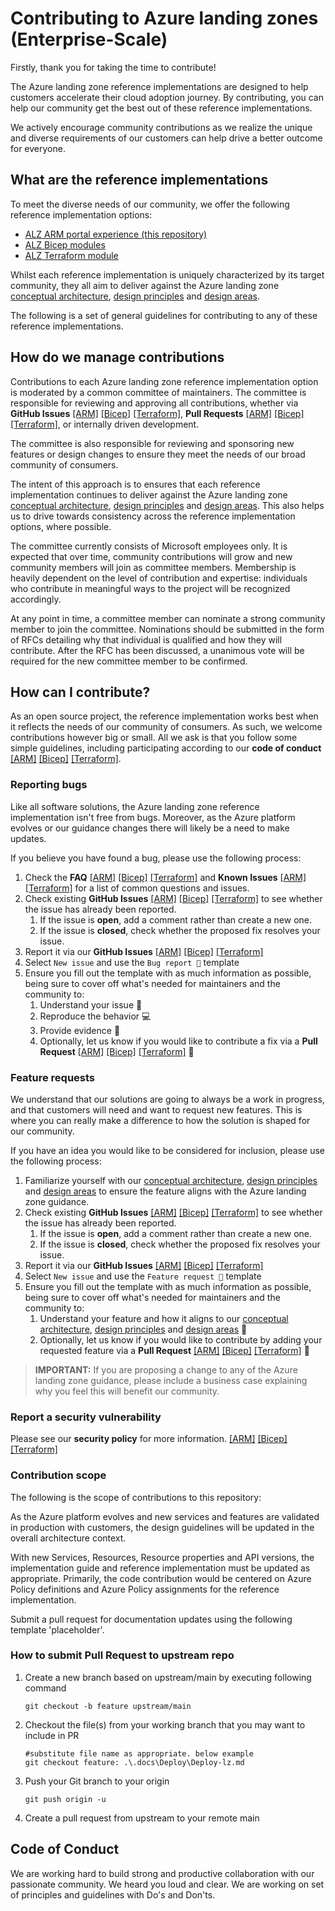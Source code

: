 # Contributing to Azure landing zones (Enterprise-Scale)

Firstly, thank you for taking the time to contribute!

The Azure landing zone reference implementations are designed to help customers accelerate their cloud adoption journey.
By contributing, you can help our community get the best out of these reference implementations.

We actively encourage community contributions as we realize the unique and diverse requirements of our customers can help drive a better outcome for everyone.

## What are the reference implementations

To meet the diverse needs of our community, we offer the following reference implementation options:

- [ALZ ARM portal experience (this repository)](https://github.com/Azure/Enterprise-Scale)
- [ALZ Bicep modules](https://github.com/Azure/ALZ-Bicep)
- [ALZ Terraform module](https://github.com/Azure/terraform-azurerm-caf-enterprise-scale)

Whilst each reference implementation is uniquely characterized by its target community, they all aim to deliver against the Azure landing zone [conceptual architecture](https://docs.microsoft.com/azure/cloud-adoption-framework/ready/landing-zone/#azure-landing-zone-conceptual-architecture), [design principles](https://docs.microsoft.com/azure/cloud-adoption-framework/ready/landing-zone/design-principles) and [design areas](https://docs.microsoft.com/azure/cloud-adoption-framework/ready/landing-zone/design-areas).

The following is a set of general guidelines for contributing to any of these reference implementations.

## How do we manage contributions

Contributions to each Azure landing zone reference implementation option is moderated by a common committee of maintainers.
The committee is responsible for reviewing and approving all contributions, whether via **GitHub Issues** [[ARM]](https://github.com/Azure/Enterprise-Scale/issues) [[Bicep]](https://github.com/Azure/ALZ-Bicep/issues) [[Terraform]](https://github.com/Azure/terraform-azurerm-caf-enterprise-scale/issues), **Pull Requests** [[ARM]](https://github.com/Azure/Enterprise-Scale/pulls) [[Bicep]](https://github.com/Azure/ALZ-Bicep/pulls) [[Terraform]](https://github.com/Azure/terraform-azurerm-caf-enterprise-scale/pulls), or internally driven development.

The committee is also responsible for reviewing and sponsoring new features or design changes to ensure they meet the needs of our broad community of consumers.

The intent of this approach is to ensures that each reference implementation continues to deliver against the Azure landing zone [conceptual architecture](https://docs.microsoft.com/azure/cloud-adoption-framework/ready/landing-zone/#azure-landing-zone-conceptual-architecture), [design principles](https://docs.microsoft.com/azure/cloud-adoption-framework/ready/landing-zone/design-principles) and [design areas](https://docs.microsoft.com/azure/cloud-adoption-framework/ready/landing-zone/design-areas).
This also helps us to drive towards consistency across the reference implementation options, where possible.

The committee currently consists of Microsoft employees only.
It is expected that over time, community contributions will grow and new community members will join as committee members.
Membership is heavily dependent on the level of contribution and expertise: individuals who contribute in meaningful ways to the project will be recognized accordingly.

At any point in time, a committee member can nominate a strong community member to join the committee.
Nominations should be submitted in the form of RFCs detailing why that individual is qualified and how they will contribute.
After the RFC has been discussed, a unanimous vote will be required for the new committee member to be confirmed.

## How can I contribute?

As an open source project, the reference implementation works best when it reflects the needs of our community of consumers.
As such, we welcome contributions however big or small.
All we ask is that you follow some simple guidelines, including participating according to our **code of conduct** [[ARM]](https://github.com/Azure/Enterprise-Scale/blob/main/CODE_OF_CONDUCT.md) [[Bicep]](https://github.com/Azure/ALZ-Bicep/blob/main/CODE_OF_CONDUCT.md) [[Terraform]](https://github.com/Azure/terraform-azurerm-caf-enterprise-scale/blob/main/CODE_OF_CONDUCT.md).

### Reporting bugs

Like all software solutions, the Azure landing zone reference implementation isn't free from bugs.
Moreover, as the Azure platform evolves or our guidance changes there will likely be a need to make updates.

If you believe you have found a bug, please use the following process:

1. Check the **FAQ** [[ARM]](./FAQ) [[Bicep]](https://github.com/Azure/ALZ-Bicep/wiki/FAQ) [[Terraform]](https://github.com/Azure/terraform-azurerm-caf-enterprise-scale/wiki/Frequently-Asked-Questions) and **Known Issues** [[ARM]](./ALZ-Known-Issues) [[Terraform]](https://github.com/Azure/terraform-azurerm-caf-enterprise-scale/wiki/Troubleshooting)  for a list of common questions and issues.
1. Check existing **GitHub Issues** [[ARM]](https://github.com/Azure/Enterprise-Scale/issues) [[Bicep]](https://github.com/Azure/ALZ-Bicep/issues) [[Terraform]](https://github.com/Azure/terraform-azurerm-caf-enterprise-scale/issues) to see whether the issue has already been reported.
    1. If the issue is **open**, add a comment rather than create a new one.
    1. If the issue is **closed**, check whether the proposed fix resolves your issue.
1. Report it via our **GitHub Issues** [[ARM]](https://github.com/Azure/Enterprise-Scale/issues) [[Bicep]](https://github.com/Azure/ALZ-Bicep/issues) [[Terraform]](https://github.com/Azure/terraform-azurerm-caf-enterprise-scale/issues)
1. Select `New issue` and use the `Bug report 🐛` template
1. Ensure you fill out the template with as much information as possible, being sure to cover off what's needed for maintainers and the community to:
    1. Understand your issue :memo:
    1. Reproduce the behavior :computer:
    1. Provide evidence :mag_right:
    1. Optionally, let us know if you would like to contribute a fix via a **Pull Request** [[ARM]](https://github.com/Azure/Enterprise-Scale/pulls) [[Bicep]](https://github.com/Azure/ALZ-Bicep/pulls) [[Terraform]](https://github.com/Azure/terraform-azurerm-caf-enterprise-scale/pulls) :wrench:

### Feature requests

We understand that our solutions are going to always be a work in progress, and that customers will need and want to request new features.
This is where you can really make a difference to how the solution is shaped for our community.

If you have an idea you would like to be considered for inclusion, please use the following process:

1. Familiarize yourself with our [conceptual architecture](https://docs.microsoft.com/azure/cloud-adoption-framework/ready/landing-zone/#azure-landing-zone-conceptual-architecture), [design principles](https://docs.microsoft.com/azure/cloud-adoption-framework/ready/landing-zone/design-principles) and [design areas](https://docs.microsoft.com/azure/cloud-adoption-framework/ready/landing-zone/design-areas) to ensure the feature aligns with the Azure landing zone guidance.
1. Check existing **GitHub Issues** [[ARM]](https://github.com/Azure/Enterprise-Scale/issues) [[Bicep]](https://github.com/Azure/ALZ-Bicep/issues) [[Terraform]](https://github.com/Azure/terraform-azurerm-caf-enterprise-scale/issues) to see whether the issue has already been reported.
    1. If the issue is **open**, add a comment rather than create a new one.
    1. If the issue is **closed**, check whether the proposed fix resolves your issue.
1. Report it via our **GitHub Issues** [[ARM]](https://github.com/Azure/Enterprise-Scale/issues) [[Bicep]](https://github.com/Azure/ALZ-Bicep/issues) [[Terraform]](https://github.com/Azure/terraform-azurerm-caf-enterprise-scale/issues)
1. Select `New issue` and use the `Feature request 🚀` template
1. Ensure you fill out the template with as much information as possible, being sure to cover off what's needed for maintainers and the community to:
    1. Understand your feature and how it aligns to our [conceptual architecture](https://docs.microsoft.com/azure/cloud-adoption-framework/ready/landing-zone/#azure-landing-zone-conceptual-architecture), [design principles](https://docs.microsoft.com/azure/cloud-adoption-framework/ready/landing-zone/design-principles) and [design areas](https://docs.microsoft.com/azure/cloud-adoption-framework/ready/landing-zone/design-areas) :memo:
    1. Optionally, let us know if you would like to contribute by adding your requested feature via a **Pull Request** [[ARM]](https://github.com/Azure/Enterprise-Scale/pulls) [[Bicep]](https://github.com/Azure/ALZ-Bicep/pulls) [[Terraform]](https://github.com/Azure/terraform-azurerm-caf-enterprise-scale/pulls) :wrench:

> **IMPORTANT:** If you are proposing a change to any of the Azure landing zone guidance, please include a business case explaining why you feel this will benefit our community.

### Report a security vulnerability

Please see our **security policy** for more information.
[[ARM]](https://github.com/Azure/Enterprise-Scale/security/policy) [[Bicep]](https://github.com/Azure/ALZ-Bicep/security/policy) [[Terraform]](https://github.com/Azure/terraform-azurerm-caf-enterprise-scale/security/policy)

### Contribution scope

The following is the scope of contributions to this repository:

As the Azure platform evolves and new services and features are validated in production with customers, the design guidelines will be updated in the overall architecture context.

With new Services, Resources, Resource properties and API versions, the implementation guide and reference implementation must be updated as appropriate.
Primarily, the code contribution would be centered on Azure Policy definitions and Azure Policy assignments for the reference implementation.

Submit a pull request for documentation updates using the following template 'placeholder'.

### How to submit Pull Request to upstream repo

1. Create a new branch based on upstream/main by executing following command

    ```shell
    git checkout -b feature upstream/main
    ```

2. Checkout the file(s) from your working branch that you may want to include in PR

    ```shell
    #substitute file name as appropriate. below example
    git checkout feature: .\.docs\Deploy\Deploy-lz.md
    ```

3. Push your Git branch to your origin

    ```shell
    git push origin -u
    ```

4. Create a pull request from upstream to your remote main

## Code of Conduct

We are working hard to build strong and productive collaboration with our passionate community. We heard you loud and clear. We are working on set of principles and guidelines with Do's and Don'ts.
